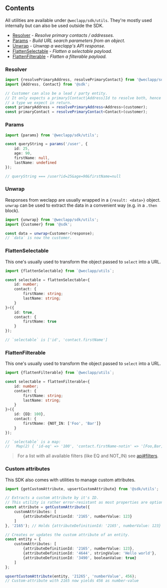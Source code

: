 ## Contents

All utilities are available under `@weclapp/sdk/utils`.
They're mostly used internally but can also be used outside the SDK.

* [Resolver](#resolver) _- Resolve primary contacts / addresses._
* [Params](#params) _- Build URL search parameters from an object._
* [Unwrap](#unwrap) _- Unwrap a weclapp's API response._
* [FlattenSelectable](#flattenselectable) _- Flatten a selectable payload._
* [FlattenFilterable](#flattenfilterable) _- Flatten a filterable payload._

### Resolver

```ts
import {resolvePrimaryAddress, resolvePrimaryContact} from '@weclapp/sdk/utils';
import {Address, Contact} from '@sdk';

// Customer can also be a lead / party entity.
// It only expects a primary[Contact|Address]Id to resolve both, hence we have to pass in 
// a type we expect in return.
const primaryAddress = resolvePrimaryAddress<Address>(customer);
const primaryContact = resolvePrimaryContact<Contact>(customer);
```

### Params

```ts
import {params} from '@weclapp/sdk/utils';

const queryString = params('/user', {
    id: 25,
    age: 90,
    firstName: null,
    lastName: undefined
});

// queryString === /user?id=25&age=90&firstName=null
```


### Unwrap

Responses from weclapp are usually wrapped in a `{result: <data>}` object.
`unwrap` can be used to extract the data in a convenient way (e.g. in a `.then` block).

```ts
import {unwrap} from '@weclapp/sdk/utils';
import {Customer} from '@sdk';

const data = unwrap<Customer>(response);
// `data` is now the customer.
```

### FlattenSelectable

This one's usually used to transform the object passed to `select` into a URL.

```ts
import {flattenSelectable} from `@weclapp/utils`;

const selectable = flattenSelectable<{
    id: number;
    contact: {
        firstName: string;
        lastName: string;
    }
}>({
    id: true,
    contact: {
        firstName: true
    }
});

// `selectable` is ['id', 'contact.firstName']
```

### FlattenFilterable

This one's usually used to transform the object passed to `select` into a URL.

```ts
import {flattenFilterable} from `@weclapp/utils`;

const selectable = flattenFilterable<{
    id: number;
    contact: {
        firstName: string;
        lastName: string;
    }
}>({
    id: {EQ: 100},
    contact: {
        firstName: {NOT_IN: ['Foo', 'Bar']}
    }
});

// `selectable` is a map:
//   Map(2) { 'id-eq' => '100', 'contact.firstName-notin' => '[Foo,Bar]' }
```

> For a list with all available filters (like EQ and NOT_IN) see [api#filters](api.md#filters).

### Custom attributes

This SDK also comes with utilities to manage custom attributes.

```ts
import {getCustomAttribute, upsertCustomAttribute} from '@sdk/utils';

// Extracts a custom attribute by it's ID.
// This utility is rather error-resistant as most properties are optional - null is returned if it wasn't possible to extract the given attribute.
const attribute = getCustomAttribute({
    customAttributes: [
        {attributeDefinitionId: '2165', numberValue: 123}
    ]
}, '2165'); // Holds {attributeDefinitionId: '2165', numberValue: 123}

// Creates or updates the custom attribute of an entity.
const entity = {
    customAttributes: [
        {attributeDefinitionId: '2165', numberValue: 123},
        {attributeDefinitionId: '4644', stringValue: 'Hello world'},
        {attributeDefinitionId: '3490', booleanValue: true}
    ]
};

upsertCustomAttribute(entity, '21265', 'numberValue', 456);
// Custom-attribute with 2165 now yields 456 as number-value
```
